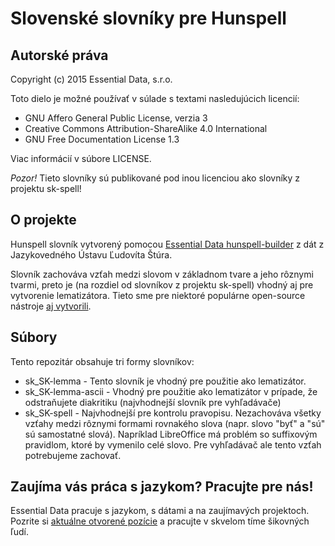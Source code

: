 Slovenské slovníky pre Hunspell
===============================

Autorské práva
--------------

Copyright (c) 2015 Essential Data, s.r.o.

Toto dielo je možné používať v súlade s textami nasledujúcich licencií:

* GNU Affero General Public License, verzia 3
* Creative Commons Attribution-ShareAlike 4.0 International
* GNU Free Documentation License 1.3

Viac informácií v súbore LICENSE. 

*Pozor!* Tieto slovníky sú publikované pod inou licenciou ako slovníky z projektu sk-spell!


O projekte
----------

Hunspell slovník vytvorený pomocou [Essential Data hunspell-builder](https://github.com/essential-data/hunspell-builder)
z dát z Jazykovedného Ústavu Ľudovíta Štúra.

Slovník zachováva vzťah medzi slovom v základnom tvare a jeho rôznymi tvarmi, preto je (na rozdiel
od slovníkov z projektu sk-spell) vhodný aj pre vytvorenie lematizátora. Tieto sme pre niektoré
populárne open-source nástroje [aj vytvorili](https://github.com/essential-data/).

Súbory
------

Tento repozitár obsahuje tri formy slovníkov:

* sk_SK-lemma - Tento slovník je vhodný pre použitie ako lematizátor.
* sk_SK-lemma-ascii - Vhodný pre použitie ako lematizátor v prípade, že odstraňujete diakritiku (najvhodnejší slovník pre vyhľadávače)
* sk_SK-spell - Najvhodnejší pre kontrolu pravopisu. Nezachováva všetky vzťahy medzi rôznymi formami rovnakého slova (napr. slovo "byť" a "sú" sú samostatné slová). Napríklad LibreOffice má problém so suffixovým pravidlom, ktoré by vymenilo celé slovo. Pre vyhľadávač ale tento vzťah potrebujeme zachovať.


Zaujíma vás práca s jazykom? Pracujte pre nás!
----------------------------------------------

Essential Data pracuje s jazykom, s dátami a na zaujímavých projektoch. Pozrite si
[aktuálne otvorené pozície](http://www.essential-data.sk/pracujte-pre-nas/) a pracujte v skvelom
tíme šikovných ľudí.
